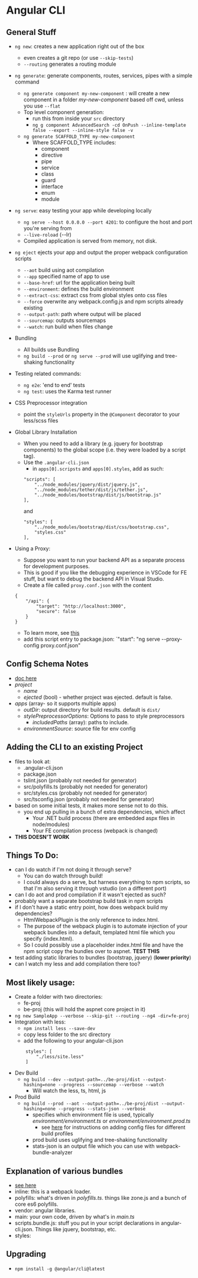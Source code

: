 Angular CLI
================

## General Stuff

- `ng new`: creates a new application right out of the box
    - even creates a git repo (or use `--skip-tests`)
    - `--routing` generates a routing module
- `ng generate`: generate components, routes, services, pipes with a simple command
    - `ng generate component my-new-component` : will create a new component in a folder *my-new-component* based off cwd, unless you use `--flat`
    - Top level component generation:
        - run this from inside your `src` directory
        - `ng g component AdvancedSearch -cd OnPush --inline-template false --export --inline-style false -v`  
    - `ng generate SCAFFOLD_TYPE my-new-component`
        - Where SCAFFOLD_TYPE includes:
            - component
            - directive
            - pipe
            - service
            - class
            - guard
            - interface
            - enum
            - module
    
- `ng serve`: easy testing your app while developing locally
    - `ng serve --host 0.0.0.0 --port 4201`: to configure the host and port you're serving from
    - `--live-roload` (--lr)
    - Compiled application is served from memory, not disk.
- `ng eject` ejects your app and output the proper webpack configuration scripts
    - `--aot` build using aot compilation
    - `--app` specified name of app to use
    - `--base-href`:  url for the application being built
    - `--environment`: defines the build environment
    - `--extract-css`: extract css from global styles onto css files
    - `--force` overwrite any webpack.config.js and npm scripts already existing
    - `--output-path`: path where output will be placed
    - `--sourcemap`: outputs sourcemaps
    - `--watch`: run build when files change
- Bundling
    - All builds use Bundling
    - `ng build --prod` or `ng serve --prod` will use uglifying and tree-shaking functionality
 - Testing related commands:
    - `ng e2e`: 'end to end' tests
    - `ng test`: uses the Karma test runner
- CSS Preprocessor integration
    - point the `styleUrls` property in the `@Component` decorator to your less/scss files
- Global Library Installation
    - When you need to add a library (e.g. jquery for bootstrap components) to the global scope (i.e. they were loaded by a script tag).
    - Use the `.angular-cli.json`
        - in `apps[0].scripsts` and `apps[0].styles`, add as such:
        ```(json)
        "scripts": [
            "../node_modules/jquery/dist/jquery.js",
            "../node_modules/tether/dist/js/tether.js",
            "../node_modules/bootstrap/dist/js/bootstrap.js"
        ],
        ```
        and
        ```(json)
        "styles": [
            "../node_modules/bootstrap/dist/css/bootstrap.css",
            "styles.css"
        ],
        ```
- Using a Proxy:
    - Suppose you want to run your backend API as a separate process for development purposes.
    - This is good if you like the debugging experience in VSCode for FE stuff, but want to debug the backend API in Visual Studio.
    - Create a file called `proxy.conf.json` with the content
    ```(json)
    {
        "/api": {
            "target": "http://localhost:3000",
            "secure": false
        }
    }
    ```
    - To learn more, see [this](https://webpack.github.io/docs/webpack-dev-server.html#proxy)
    - add this script entry to package.json: `"start": "ng serve --proxy-config proxy.conf.json"

## Config Schema Notes
- [doc here](https://github.com/angular/angular-cli/wiki/angular-cli)
- *project*
    - *name*
    - *ejected* (bool) - whether project was ejected.  default is false.
- *apps* (array- so it supports multiple apps)
    - *outDir*: output directory for build results.  default is `dist/`
    - *stylePreprocessorOptions*: Options to pass to style preprocessors
        - *includedPaths* (array): paths to include.
    - *environmentSource*: source file for env config

## Adding the CLI to an existing Project
- files to look at:
    - .angular-cli.json 
    - package.json 
    - tslint.json (probably not needed for generator)
    - src/polyfills.ts (probably not needed for generator)
    - src/styles.css (probably not needed for generator)
    - src/tsconfig.json (probably not needed for generator)
- based on some initial tests, it makes more sense not to do this.
    - you end up pulling in a bunch of extra dependencies, which affect 
        - Your .NET build process (there are embedded aspx files in node/modules)
        - Your FE compilation process (webpack is changed)
- **THIS DOESN'T WORK**

## Things To Do:
- can I do watch if I'm not doing it through serve?
    - You can do watch through build!
    - I could always do a serve, but harness everything to npm scripts, so that I'm also serving it through vstudio (on a different port)
- can I do aot and prod compilation if it wasn't ejected as such?
- probably want a separate bootstrap build task in npm scripts
- if I don't have a static entry point, how does webpack build my dependencies?
    - HtmlWebpackPlugin is the only reference to index.html.
    - The purpose of the webpack plugin is to automate injection of your webpack bundles into a default, templated html file which you specify (index.html).
    - So I could possibly use a placeholder index.html file and have the npm script copy the bundles over to aspnet.  **TEST THIS**
- test adding static libraries to bundles (bootstrap, jquery) (**lower priority**)
- can I watch my less and add compilation there too?

## Most likely usage:
- Create a folder with two directories:
    - fe-proj
    - be-proj (this will hold the aspnet core project in it)
- `ng new SampleApp --verbose --skip-git --routing --ng4 -dir=fe-proj`
- Integration with less:
    - `npm install less --save-dev`
    - copy less folder to the src directory
    - add the following to your angular-cli.json
    ```(json)
        styles": [
            "./less/site.less"
        ]
    ```
- Dev Build
    - `ng build --dev --output-path=../be-proj/dist --output-hashing=none --progress --sourcemap --verbose --watch` 
        - Will watch the less, ts, html, js 
- Prod Build
    - `ng build --prod --aot --output-path=../be-proj/dist --output-hashing=none --progress --stats-json --verbose`
        - specifies which environment file is used, typically *environment/environment.ts* or *environment/environment.prod.ts*
            - see [here](https://github.com/angular/angular-cli/wiki/build#build-targets-and-environment-files) for instructions on adding config files for different build profiles
        - prod build uses uglifying and tree-shaking functionality
        - stats-json is an output file which you can use with webpack-bundle-analyzer 

## Explanation of various bundles
- [see here](http://stackoverflow.com/questions/42010893/what-these-angualr-cli-do-inline-bundle-js-vendor-bundle-js-main-bundle-js)
- inline: this is a webpack loader.
- polyfills: what's driven in *polyfills.ts*.  things like zone.js and a bunch of core es6 polyfills.
- vendor: angular libraries.
- main: your own code, driven by what's in *main.ts*
- scripts.bundle.js: stuff you put in your script declarations in angular-cli.json.  Things like jquery, bootstrap, etc.
- styles: 

## Upgrading
- `npm install -g @angular/cli@latest`

